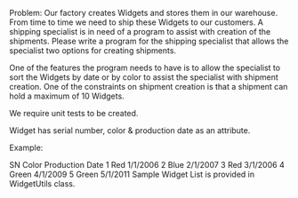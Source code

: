 Problem:
Our factory creates Widgets and stores them in our warehouse. From time to time we need to ship these Widgets to our customers. A shipping specialist is in need of a program to assist with creation of the shipments. Please write a program for the shipping specialist that allows the specialist two options for creating shipments.

One of the features the program needs to have is to allow the specialist to sort the Widgets by date or by color to assist the specialist with shipment creation. One of the constraints on shipment creation is that a shipment can hold a maximum of 10 Widgets.

We require unit tests to be created.

Widget has serial number, color & production date as an attribute.

Example:

SN	Color	Production Date
1	Red	1/1/2006
2	Blue	2/1/2007
3	Red	3/1/2006
4	Green	4/1/2009
5	Green	5/1/2011
Sample Widget List is provided in WidgetUtils class.
